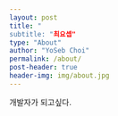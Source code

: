 ```yaml
---
layout: post
title: "
subtitle: "최요셉"
type: "About"
author: "YoSeb Choi"
permalink: /about/
post-header: true
header-img: img/about.jpg
---
```


개발자가 되고싶다.

<br />
